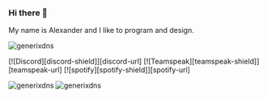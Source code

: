 ### Hi there 👋

My name is Alexander and I like to program and design.

![generixdns](https://github-readme-stats.vercel.app/api?username=generixdns&show_icons=true&locale=en)

 [![Discord][discord-shield]][discord-url]
 [![Teamspeak][teamspeak-shield]][teamspeak-url]
 [![spotify][spotify-shield]][spotify-url]

![generixdns](https://raw.githubusercontent.com/GenerixDNS/github-stats/master/generated/languages.svg#gh-dark-mode-only)
![generixdns](https://raw.githubusercontent.com/GenerixDNS/github-stats/master/generated/languages.svg#gh-light-mode-only)

